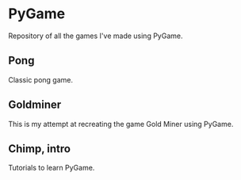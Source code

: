 # PyGame

Repository of all the games I've made using PyGame.

## Pong

Classic pong game.

## Goldminer

This is my attempt at recreating the game Gold Miner using PyGame.

## Chimp, intro

Tutorials to learn PyGame.
